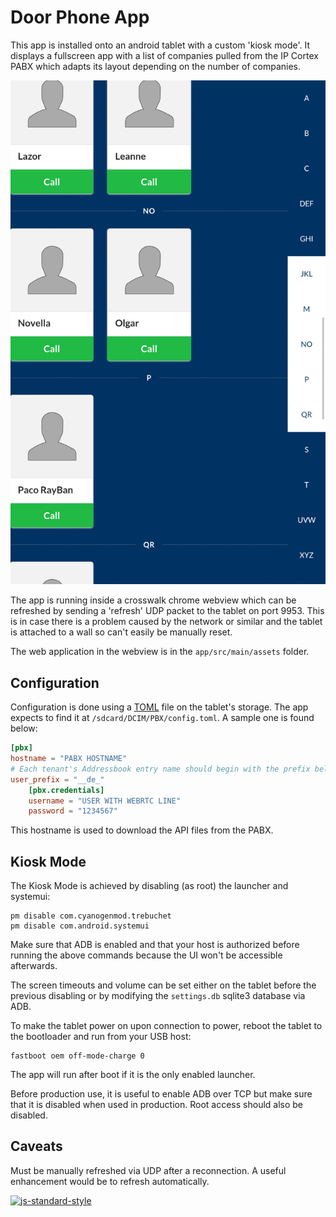 Door Phone App
==============

This app is installed onto an android tablet with a custom 'kiosk mode'.
It displays a fullscreen app with a list of companies pulled from the IP Cortex PABX which adapts its layout depending on the number of companies.

![screenshot](Screenshot-20150907-100035.gif)

The app is running inside a crosswalk chrome webview which can be refreshed by sending a 'refresh' UDP packet to the tablet on port 9953. This is in case there is a problem caused by the network or similar and the tablet is attached to a wall so can't easily be manually reset.

The web application in the webview is in the `app/src/main/assets` folder.

Configuration
-------------
Configuration is done using a [TOML](https://github.com/toml-lang/toml) file on the tablet's storage. The app expects to find it at `/sdcard/DCIM/PBX/config.toml`. A sample one is found below:
```toml
[pbx]
hostname = "PABX HOSTNAME"
# Each tenant's Addressbook entry name should begin with the prefix below
user_prefix = "__de_"
    [pbx.credentials]
    username = "USER WITH WEBRTC LINE"
    password = "1234567"
```
This hostname is used to download the API files from the PABX.

Kiosk Mode
----------
The Kiosk Mode is achieved by disabling (as root) the launcher and systemui:
```shell
pm disable com.cyanogenmod.trebuchet
pm disable com.android.systemui
```
Make sure that ADB is enabled and that your host is authorized before running the above commands because the UI won't be accessible afterwards.

The screen timeouts and volume can be set either on the tablet before the previous disabling or by modifying the `settings.db` sqlite3 database via ADB.

To make the tablet power on upon connection to power, reboot the tablet to the bootloader and run from your USB host:
```shell
fastboot oem off-mode-charge 0
```
The app will run after boot if it is the only enabled launcher.

Before production use, it is useful to enable ADB over TCP but make sure that it is disabled when used in production. Root access should also be disabled.

Caveats
-------

Must be manually refreshed via UDP after a reconnection. A useful enhancement would be to refresh automatically.

[![js-standard-style](https://cdn.rawgit.com/feross/standard/master/badge.svg)](https://github.com/feross/standard)
